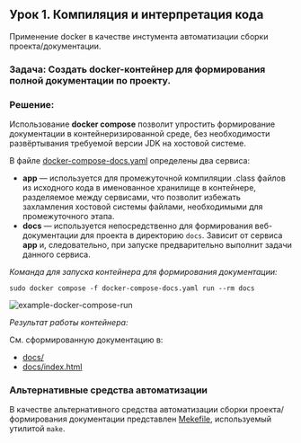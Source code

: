 ## Урок 1. Компиляция и интерпретация кода
Применение docker в качестве инстумента автоматизации сборки проекта/документации.

### Задача: Создать docker-контейнер для формирования полной документации по проекту.

### Решение:

Использование **docker compose** позволит упростить формирование документации в контейнеризированной среде, без необходимости развёртывания требуемой версии JDK на хостовой системе.

В файле [docker-compose-docs.yaml](docker-compose-docs.yaml) определены два сервиса:

* **app** &mdash; используется для промежуточной компиляции .class файлов из исходного кода в именованное хранилище в контейнере, разделяемое между сервисами, что позволит избежать захламления хостовой системы файлами, необходимыми для промежуточного этапа.
* **docs** &mdash; используется непосредственно для формирования веб-документации для проекта в директорию `docs`. Зависит от сервиса **app** и, следовательно, при запуске предварительно выполнит задачи данного сервиса.

*Команда для запуска контейнера для формирования документации:*

	sudo docker compose -f docker-compose-docs.yaml run --rm docs

![example-docker-compose-run](https://github.com/alexeycoder/java-core-docker-as-maketool/assets/109767480/314d3fa1-793e-46c2-ae7d-7ae957e4f926)

*Результат работы контейнера:*

См. сформированную документацию в:
* [docs/](docs)
* [docs/index.html](docs/index.html)

### Альтернативные средства автоматизации

В качестве альтернативного средства автоматизации сборки проекта/формирования документации представлен [Mekefile](Makefile), используемый утилитой `make`.
